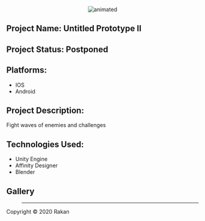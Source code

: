 

<p align="center">
  <img src="https://user-images.githubusercontent.com/57303814/101999664-2e077880-3c94-11eb-9292-7e3bd2673d90.gif" alt="animated" />
</p>

## Project Name:  Untitled Prototype II

## Project Status:  Postponed

## Platforms: 
-  IOS
-  Android

## Project Description: 
Fight waves of enemies and challenges

## Technologies Used:
- Unity Engine
- Affinity Designer
- Blender


## Gallery






> ----------------------------------------------


Copyright © 2020 Rakan
